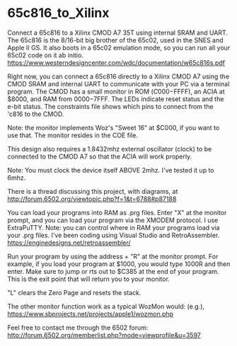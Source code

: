 # 65c816_to_Xilinx
Connect a 65c816 to a Xilinx CMOD A7 35T using internal SRAM and UART. The 65c816 is the 8/16-bit big brother of the 65c02, used in the SNES and Apple II GS. It also boots in a 65c02 emulation mode, so you can run all your 65c02 code on it ab initio. https://www.westerndesigncenter.com/wdc/documentation/w65c816s.pdf

Right now, you can connect a 65c816 directly to a Xilinx CMOD A7 using the CMOD SRAM and internal UART to communicate with your PC via a terminal program. The CMOD has a small monitor in ROM ($C000-$FFFF), an ACIA at $8000, and RAM from $0000-$7FFF. The LEDs indicate reset status and the e-bit status. The constraints file shows which pins to connect from the 'c816 to the CMOD.

Note: the monitor implements Woz's "Sweet 16" at $C000, if you want to use that. The monitor resides in the COE file.

This design also requires a 1.8432mhz external oscillator (clock) to be connected to the CMOD A7 so that the ACIA will work properly.

Note: You must clock the device itself ABOVE 2mhz. I've tested it up to 6mhz.

There is a thread discussing this project, with diagrams, at http://forum.6502.org/viewtopic.php?f=1&t=6788#p87188

You can load your programs into RAM as .prg files. Enter "X" at the monitor prompt, and you can load your program via the XMODEM protocol. I use ExtraPuTTY. Note: you can control where in RAM your programs load via your .prg files. I've been coding using Visual Studio and RetroAssembler. https://enginedesigns.net/retroassembler/

Run your program by using the address + "R" at the monitor prompt. For example, if you load your program at $1000, you would type 1000R and then enter. Make sure to jump or rts out to $C385 at the end of your program. This is the exit point that will return you to your monitor.

"L" clears the Zero Page and resets the stack.

The other monitor function work as a typical WozMon would: (e.g.), https://www.sbprojects.net/projects/apple1/wozmon.php

Feel free to contact me through the 6502 forum: http://forum.6502.org/memberlist.php?mode=viewprofile&u=3597

